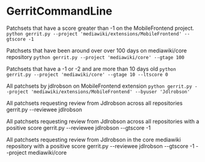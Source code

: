 GerritCommandLine
=================

Patchsets that have a score greater than -1 on the MobileFrontend project.
`python gerrit.py --project 'mediawiki/extensions/MobileFrontend' --gtscore -1`

Patchsets that have been around over over 100 days on mediawiki/core repository
`python gerrit.py --project 'mediawiki/core' --gtage 100`

Patchsets that have a -1 or -2 and are more than 10 days old
`python gerrit.py --project 'mediawiki/core' --gtage 10 --ltscore 0`

All patchsets by jdlrobson on MobileFrontend extension
`python gerrit.py --project 'mediawiki/extensions/MobileFrontend' --byuser 'Jdlrobson'`

All patchsets requesting review from Jdlrobson across all repositories
gerrit.py --reviewee jdlrobson

All patchsets requesting review from Jdlrobson  across all repositories with a positive score
gerrit.py --reviewee jdlrobson --gtscore -1

All patchsets requesting review from Jdlrobson in the core mediawiki repository with a positive score
gerrit.py --reviewee jdlrobson --gtscore -1 --project mediawiki/core